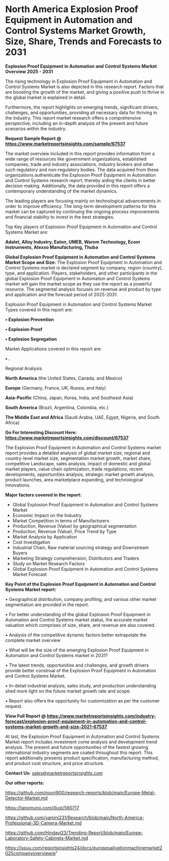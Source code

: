 # North America Explosion Proof Equipment in Automation and Control Systems Market Growth, Size, Share, Trends and Forecasts to 2031

<Strong> Explosion Proof Equipment in Automation and Control Systems Market Overview 2025 - 2031</strong>

The rising technology in Explosion Proof Equipment in Automation and Control Systems Market is also depicted in this research report. Factors that are boosting the growth of the market, and giving a positive push to thrive in the global market is explained in detail.

Furthermore, the report highlights on emerging trends, significant drivers, challenges, and opportunities, providing all necessary data for thriving in the industry. This report market research offers a comprehensive perspective, including an in-depth analysis of the present and future scenarios within the industry.

<strong>Request Sample Report @ <a href=https://www.marketreportsinsights.com/sample/67537>https://www.marketreportsinsights.com/sample/67537</a></strong>

The market overview included in this report provides information from a wide range of resources like government organizations, established companies, trade and industry associations, industry brokers and other such regulatory and non-regulatory bodies. The data acquired from these organizations authenticate the Explosion Proof Equipment in Automation and Control Systems research report, thereby aiding the clients in better decision making. Additionally, the data provided in this report offers a contemporary understanding of the market dynamics.

The leading players are focusing mainly on technological advancements in order to improve efficiency. The long-term development patterns for this market can be captured by continuing the ongoing process improvements and financial stability to invest in the best strategies.

Top Key players of Explosion Proof Equipment in Automation and Control Systems Market are:

<strong>Adalet, Alloy Industry, Eaton, UMEB, Warom Technology, Ecom Instruments, Atexxo Manufacturing, Thuba</strong>

<strong><b>Global Explosion Proof Equipment in Automation and Control Systems Market Scope and Size:</b></strong>
The Explosion Proof Equipment in Automation and Control Systems market is declared segment by company, region (country), type, and application. Players, stakeholders, and other participants in the global Explosion Proof Equipment in Automation and Control Systems market will gain the market scope as they use the report as a powerful resource. The segmental analysis focuses on revenue and product by type and application and the forecast period of 2025-2031.

Explosion Proof Equipment in Automation and Control Systems Market Types covered in this report are:

<strong>• Explosion Prevention

• Explosion Proof

• Explosion Segregation</strong>

Market Applications covered in this report are:

<strong>• .</strong> 

Regional Analysis

<strong>North America</strong> (the United States, Canada, and Mexico)

<strong>Europe</strong> (Germany, France, UK, Russia, and Italy)

<strong>Asia-Pacific</strong> (China, Japan, Korea, India, and Southeast Asia)

<strong>South America</strong> (Brazil, Argentina, Colombia, etc.)

<strong>The Middle East and Africa</strong> (Saudi Arabia, UAE, Egypt, Nigeria, and South Africa)

<strong>Go For Interesting Discount Here: <a href=https://www.marketreportsinsights.com/discount/67537>https://www.marketreportsinsights.com/discount/67537</a></strong>

The Explosion Proof Equipment in Automation and Control Systems market report provides a detailed analysis of global market size, regional and country-level market size, segmentation market growth, market share, competitive Landscape, sales analysis, impact of domestic and global market players, value chain optimization, trade regulations, recent developments, opportunities analysis, strategic market growth analysis, product launches, area marketplace expanding, and technological innovations.

<strong><b>Major factors covered in the report:</b></strong>
<ul>
  <li>Global Explosion Proof Equipment in Automation and Control Systems Market </li>
  <li>Economic Impact on the Industry</li>
  <li>Market Competition in terms of Manufacturers</li>
  <li>Production, Revenue (Value) by geographical segmentation</li>
  <li>Production, Revenue (Value), Price Trend by Type</li>
  <li>Market Analysis by Application</li>
  <li>Cost Investigation</li>
  <li>Industrial Chain, Raw material sourcing strategy and Downstream Buyers</li>
  <li>Marketing Strategy comprehension, Distributors and Traders</li>
  <li>Study on Market Research Factors</li>
  <li>Global Explosion Proof Equipment in Automation and Control Systems Market Forecast</li>
</ul>

<strong><b>Key Point of the Explosion Proof Equipment in Automation and Control Systems Market report:</b></strong>

• Geographical distribution, company profiling, and various other market segmentation are provided in the report.

• For better understanding of the global Explosion Proof Equipment in Automation and Control Systems market status, the accurate market valuation which comprises of size, share, and revenue are also covered.

• Analysis of the competitive dynamic factors better extrapolate the complete market overview

• What will be the size of the emerging Explosion Proof Equipment in Automation and Control Systems market in 2031?

• The latest trends, opportunities and challenges, and growth drivers provide better construal of the Explosion Proof Equipment in Automation and Control Systems Market.

• In-detail industrial analysis, sales study, and production understanding shed more light on the future market growth rate and scope.

• Report also offers the opportunity for customization as per the customer request.

<strong><b>View Full Report @ <a href=https://www.marketreportsinsights.com/industry-forecast/explosion-proof-equipment-in-automation-and-control-systems-market-growth-and-size-2021-67537>https://www.marketreportsinsights.com/industry-forecast/explosion-proof-equipment-in-automation-and-control-systems-market-growth-and-size-2021-67537</a></b></strong>


At last, the Explosion Proof Equipment in Automation and Control Systems Market report includes investment come analysis and development trend analysis. The present and future opportunities of the fastest growing international industry segments are coated throughout this report. This report additionally presents product specification, manufacturing method, and product cost structure, and price structure.

<strong>Contact Us:</strong>
sales@marketreportsinsights.com

<strong>Our other reports:</strong>

<a href=https://github.com/noori900/research-reports/blob/main/Europe-Metal-Detector-Market.md>https://github.com/noori900/research-reports/blob/main/Europe-Metal-Detector-Market.md</a>

<a href=https://tanomuno.com/illust/560717>https://tanomuno.com/illust/560717</a>

<a href=https://github.com/yamini231/Research/blob/main/North-America-Professional-3D-Camera-Market.md>https://github.com/yamini231/Research/blob/main/North-America-Professional-3D-Camera-Market.md</a>

<a href=https://github.com/Hindavi23/Trending-Report/blob/main/Europe-Laboratory-Safety-Cabinets-Market.md>https://github.com/Hindavi23/Trending-Report/blob/main/Europe-Laboratory-Safety-Cabinets-Market.md</a>

<a href=https://issuu.com/reportsinsights24/docs/europesalivationmachinemarket2025companyoverviewre>https://issuu.com/reportsinsights24/docs/europesalivationmachinemarket2025companyoverviewre</a>"
